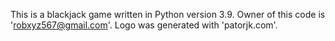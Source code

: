 This is a blackjack game written in Python version 3.9. Owner of this code is 'robxyz567@gmail.com'.
Logo was generated with 'patorjk.com'.